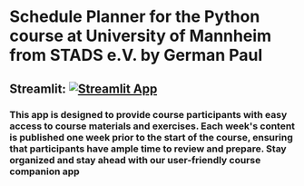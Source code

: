 # Schedule Planner for the Python course at University of Mannheim from STADS e.V. by German Paul

## Streamlit: [![Streamlit App](https://static.streamlit.io/badges/streamlit_badge_black_white.svg)](https://finance-planner.streamlit.app/)

### This app is designed to provide course participants with easy access to course materials and exercises. Each week's content is published one week prior to the start of the course, ensuring that participants have ample time to review and prepare. Stay organized and stay ahead with our user-friendly course companion app
